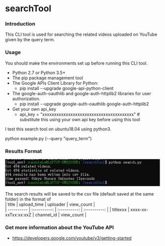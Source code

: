 # searchTool

### Introduction  
This CLI tool is used for searching the related videos uploaded on YouTube given by the query term.
### Usage  
You should make the environments set up before running this CLI tool.  
* Python 2.7 or Python 3.5+
* The pip package management tool  
* The Google APIs Client Library for Python:    
  * pip install --upgrade google-api-python-client
* The google-auth-oauthlib and google-auth-httplib2 libraries for user authorization.    
  * pip install --upgrade google-auth-oauthlib google-auth-httplib2  
* Get your own api_key
  * api_key = "xxxxxxxxxxxxxxxxxxxxxxxxxxxxxxxxxxxxxxx" # substitute this using your own api key before using this tool

I test this search tool on ubuntu18.04 using python3.
   
python example.py (--query "query_term")  
### Results Format 
![image](https://github.com/sun199609/searchTool/blob/main/images/result.png)

The search results will be saved to the csv file (default saved at the same folder) in the format of      
| title | upload_time | uploader | view_count |  
| ---------- | :----------: | :----------: | :----------: |
| titlexxx | xxxx-xx-xxTxx:xx:xxZ | channel_id | view_count | 
### Get more information about the YouTube API    
* https://developers.google.com/youtube/v3/getting-started

